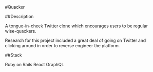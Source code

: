 #Quacker

##Description

A tongue-in-cheek Twitter clone which encourages users to be regular wise-quackers.

Research for this project included a great deal of going on Twitter and clicking around in order to reverse engineer the platform.

##Stack

Ruby on Rails
React
GraphQL
